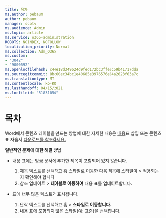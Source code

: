 ```yaml
---
title: 목차
ms.author: pebaum
author: pebaum
manager: scotv
ms.audience: Admin
ms.topic: article
ms.service: o365-administration
ROBOTS: NOINDEX, NOFOLLOW
localization_priority: Normal
ms.collection: Adm_O365
ms.custom:
- "3042"
- "9000592"
ms.openlocfilehash: c44e18d349624d9fed172bc3ffecc59b41717dda
ms.sourcegitcommit: 8bc60ec34bc1e40685e3976576e04a2623f63a7c
ms.translationtype: MT
ms.contentlocale: ko-KR
ms.lasthandoff: 04/15/2021
ms.locfileid: "51831056"
---
```

# <a name="table-of-contents"></a>목차

Word에서 콘텐츠 테이블을 만드는 방법에 대한 자세한 내용은 [내용](https://support.office.com/article/882e8564-0edb-435e-84b5-1d8552ccf0c0)표 삽입 또는 콘텐츠 표 자습서 [다운로드를 참조하세요.](https://go.microsoft.com/fwlink/?linkid=2065106)

**일반적인 문제에 대한 해결 방법**

- 내용 표에는 방금 문서에 추가한 제목이 포함되어 있지 않습니다.
  1. 제목 텍스트를 선택하고 홈 스타일로 이동한 다음 제목에 스타일이  >  적용되는지 확인해야 합니다.
  2. 참조 업데이트  >  **테이블로 이동하여** 내용 표를 업데이트합니다.

- 표에 너무 많은 텍스트가 표시됩니다. 
  1. 단락 텍스트를 선택하고 홈   >  **스타일로 이동합니다.**
  2. 내용 표에 포함되지 않은 스타일(예: 표준)을 선택합니다.